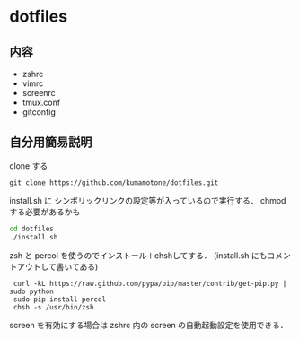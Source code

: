 dotfiles
===

## 内容

* zshrc
* vimrc
* screenrc
* tmux.conf
* gitconfig

## 自分用簡易説明

clone する

```
git clone https://github.com/kumamotone/dotfiles.git
```

install.sh に シンボリックリンクの設定等が入っているので実行する．
chmod する必要があるかも

```zsh
cd dotfiles
./install.sh
```

zsh と percol を使うのでインストール＋chshしてする．
(install.sh にもコメントアウトして書いてある)

```
 curl -kL https://raw.github.com/pypa/pip/master/contrib/get-pip.py | sudo python
 sudo pip install percol
 chsh -s /usr/bin/zsh
```

screen を有効にする場合は zshrc 内の screen の自動起動設定を使用できる．